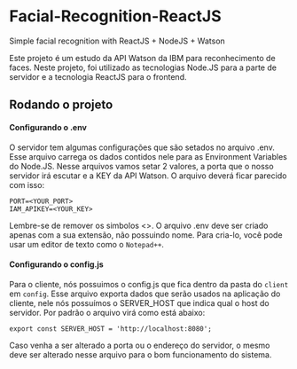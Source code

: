 # Facial-Recognition-ReactJS
Simple facial recognition with ReactJS + NodeJS + Watson

Este projeto é um estudo da API Watson da IBM para reconhecimento de faces. Neste projeto, foi utilizado as tecnologias Node.JS para a parte de servidor e a tecnologia ReactJS para o frontend.

## Rodando o projeto

#### Configurando o .env

O servidor tem algumas configurações que são setados no arquivo .env. Esse arquivo carrega os dados contidos nele para as Environment Variables do Node.JS. Nesse arquivos vamos setar 2 valores, a porta que o nosso servidor irá escutar e a KEY da API Watson. O arquivo deverá ficar parecido com isso:
```
PORT=<YOUR_PORT>
IAM_APIKEY=<YOUR_KEY>
```
Lembre-se de remover os simbolos <>. O arquivo .env deve ser criado apenas com a sua extensão, não possuindo nome. Para cria-lo, você pode usar um editor de texto como o `Notepad++`.

#### Configurando o config.js

Para o cliente, nós possuimos o config.js que fica dentro da pasta do `client` em `config`. Esse arquivo exporta dados que serão usados na aplicação do cliente, nele nós possuímos o SERVER_HOST que indica qual o host do servidor. Por padrão o arquivo virá como está abaixo:
```
export const SERVER_HOST = 'http://localhost:8080';
```
Caso venha a ser alterado a porta ou o endereço do servidor, o mesmo deve ser alterado nesse arquivo para o bom funcionamento do sistema.
